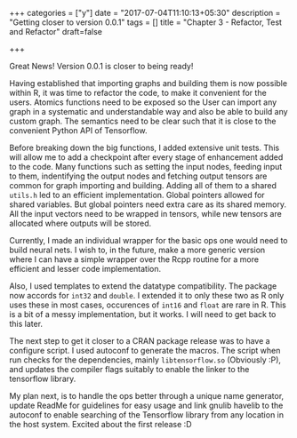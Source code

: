 +++
categories = ["y"]
date = "2017-07-04T11:10:13+05:30"
description = "Getting closer to version 0.0.1"
tags = []
title = "Chapter 3 - Refactor, Test and Refactor"
draft=false

+++

Great News! Version 0.0.1 is closer to being ready!

Having established that importing graphs and building them is now possible within R, it was time to refactor the code, to make it convenient for the users. Atomics functions need to be exposed so the User can import any graph in a systematic and understandable way and also be able to build any custom graph. The semantics need to be clear such that it is close to the convenient Python API of Tensorflow.

Before breaking down the big functions, I added extensive unit tests. This will allow me to add a checkpoint after every stage of enhancement added to the code. Many functions such as setting the input nodes, feeding input to them, indentifying the output nodes and fetching output tensors are common for graph importing and building. Adding all of them to a shared `utils.h` led to an efficient implementation. Global pointers allowed for shared variables. But global pointers need extra care as its shared memory. All the input vectors need to be wrapped in tensors, while new tensors are allocated where outputs will be stored. 

Currently, I made an individual wrapper for the basic ops one would need to build neural nets. I wish to, in the future, make a more generic version where I can have a simple wrapper over the Rcpp routine for a more efficient and lesser code implementation.

Also, I used templates to extend the datatype compatibility. The package now accords for `int32` and `double`. I extended it to only these two as R only uses these in most cases, occurences of `int16` and `float` are rare in R. This is a bit of a messy implementation, but it works. I will need to get back to this later.

The next step to get it closer to a CRAN package release was to have a configure script. I used autoconf to generate the macros. The script when run checks for the dependencies, mainly `libtensorflow.so` (Obviously :P), and updates the compiler flags suitably to enable the linker to the tensorflow library.

My plan next, is to handle the ops better through a unique name generator, update ReadMe for guidelines for easy usage and link gnulib havelib to the autoconf to enable searching of the Tensorflow library from any location in the host system. Excited about the first release :D